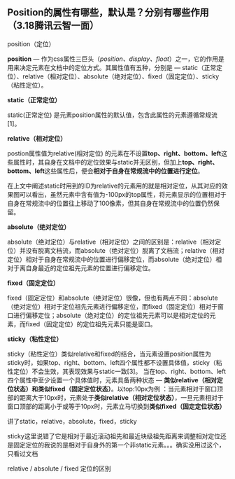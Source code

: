 ## Position的属性有哪些，默认是？分别有哪些作用（3.18腾讯云智一面）

position（定位）

**position** — 作为css属性三巨头（*position、display、float*）之一，它的作用是用来决定元素在文档中的定位方式。其属性值有五种，分别是 — static（正常定位）、relative（相对定位）、absolute（绝对定位）、fixed（固定定位）、sticky（粘性定位）。

**static（正常定位）**

static(正常定位) 是元素position属性的默认值，包含此属性的元素遵循常规流[1]。

**relative（相对定位）**

postion属性值为relative(相对定位) 的元素在不设置**top、right、bottom、left**这些属性时，其自身在文档中的定位效果与static并无区别，但加上**top、right、bottom、left**这些属性后，便会**相对于自身在常规流中的位置进行定位**。

在上文中阐述static时用到的ID为relative的元素用的就是相对定位，从其对应的效果图可以看出，虽然元素中含有值为-100px的top属性，将元素显示的位置相对于自身在常规流中的位置往上移动了100像素，但其自身在常规流中的位置仍然保留。

**absolute（绝对定位）**

absolute（绝对定位）与relative（相对定位）之间的区别是：relative（相对定位）并没有脱离文档流，而absolute（绝对定位）脱离了文档流；relative（相对定位）相对于自身在常规流中的位置进行偏移定位，而absolute（绝对定位）相对于离自身最近的定位祖先元素的位置进行偏移定位。

**fixed（固定定位）**

fixed（固定定位）和absolute（绝对定位）很像，但也有两点不同：absolute（绝对定位）相对于定位祖先元素进行偏移定位，而fixed（固定定位）相对于窗口进行偏移定位；absolute（绝对定位）的定位祖先元素可以是相对定位的元素，而fixed（固定定位）的定位祖先元素只能是窗口。

**sticky（粘性定位）**

sticky（粘性定位）类似relative和fixed的结合，当元素设置position属性为sticky时，如果top、right、bottom、left四个属性都不设置具体值，sticky（粘性定位）不会生效，其表现效果与static一致[3]。
当在top、right、bottom、left四个属性中至少设置一个具体值时，元素具备两种状态 — **类似relative（相对定位状态）和类似fixed（固定定位状态）**。以top:10px为例 ：当元素相对于窗口顶部的距离大于10px时，元素处于**类似relative（相对定位状态）**，一旦元素相对于窗口顶部的距离小于或等于10px时，元素立马切换到**类似fixed（固定定位状态）**





讲了static，relative，absolute，fixed，sticky

sticky这里说错了它是相对于最近滚动祖先和最近块级祖先距离来调整相对定位还是固定定位的我说的是相对于自身外的第一个非static元素。。。确实没用过这个，只看过文档

relative / absolute / fixed 定位的区别

